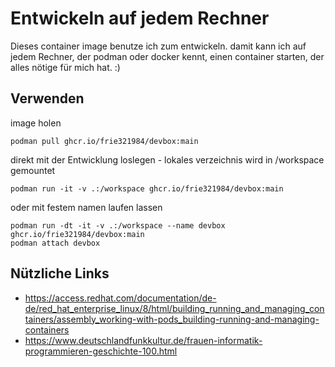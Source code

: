 # Entwickeln auf jedem Rechner

Dieses container image benutze ich zum entwickeln. damit kann ich auf jedem Rechner, der podman oder docker kennt, einen container starten, der alles nötige für mich hat. :)

## Verwenden

image holen
```
podman pull ghcr.io/frie321984/devbox:main
```

direkt mit der Entwicklung loslegen - lokales verzeichnis wird in /workspace gemountet
```
podman run -it -v .:/workspace ghcr.io/frie321984/devbox:main
```

oder mit festem namen laufen lassen
```
podman run -dt -it -v .:/workspace --name devbox ghcr.io/frie321984/devbox:main
podman attach devbox
```

## Nützliche Links
- https://access.redhat.com/documentation/de-de/red_hat_enterprise_linux/8/html/building_running_and_managing_containers/assembly_working-with-pods_building-running-and-managing-containers
- https://www.deutschlandfunkkultur.de/frauen-informatik-programmieren-geschichte-100.html

